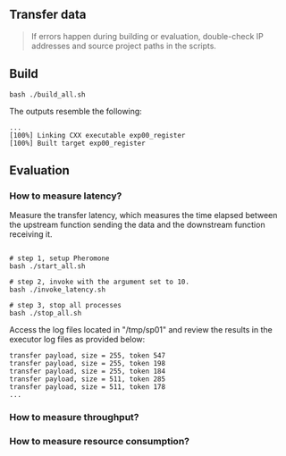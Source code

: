 Transfer data
---

> If errors happen during building or evaluation, double-check IP addresses and source project paths in the scripts.

## Build

```shell
bash ./build_all.sh
```

The outputs resemble the following:
```shell
...
[100%] Linking CXX executable exp00_register
[100%] Built target exp00_register
```

## Evaluation

### How to measure latency?


Measure the transfer latency, which measures the time elapsed 
between the upstream function sending the data and the downstream function receiving it.
```shell

# step 1, setup Pheromone
bash ./start_all.sh

# step 2, invoke with the argument set to 10.
bash ./invoke_latency.sh

# step 3, stop all processes
bash ./stop_all.sh

```

Access the log files located in "/tmp/sp01" and review the results in the executor log files as provided below:
```shell
transfer payload, size = 255, token 547
transfer payload, size = 255, token 198
transfer payload, size = 255, token 184
transfer payload, size = 511, token 285
transfer payload, size = 511, token 178
...
```

### How to measure throughput?






### How to measure resource consumption?

